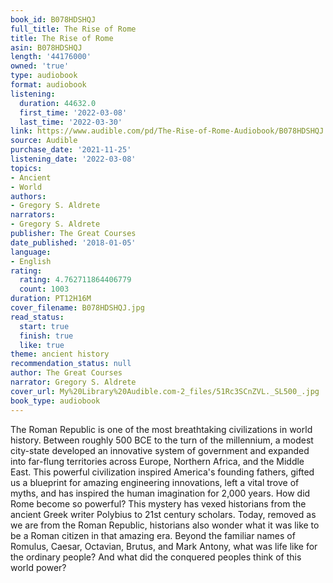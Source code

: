 ```yaml
---
book_id: B078HDSHQJ
full_title: The Rise of Rome
title: The Rise of Rome
asin: B078HDSHQJ
length: '44176000'
owned: 'true'
type: audiobook
format: audiobook
listening:
  duration: 44632.0
  first_time: '2022-03-08'
  last_time: '2022-03-30'
link: https://www.audible.com/pd/The-Rise-of-Rome-Audiobook/B078HDSHQJ
source: Audible
purchase_date: '2021-11-25'
listening_date: '2022-03-08'
topics:
- Ancient
- World
authors:
- Gregory S. Aldrete
narrators:
- Gregory S. Aldrete
publisher: The Great Courses
date_published: '2018-01-05'
language:
- English
rating:
  rating: 4.762711864406779
  count: 1003
duration: PT12H16M
cover_filename: B078HDSHQJ.jpg
read_status:
  start: true
  finish: true
  like: true
theme: ancient history
recommendation_status: null
author: The Great Courses
narrator: Gregory S. Aldrete
cover_url: My%20Library%20Audible.com-2_files/51Rc3SCnZVL._SL500_.jpg
book_type: audiobook
---
```

The Roman Republic is one of the most breathtaking civilizations in world history. Between roughly 500 BCE to the turn of the millennium, a modest city-state developed an innovative system of government and expanded into far-flung territories across Europe, Northern Africa, and the Middle East. This powerful civilization inspired America's founding fathers, gifted us a blueprint for amazing engineering innovations, left a vital trove of myths, and has inspired the human imagination for 2,000 years.
How did Rome become so powerful? This mystery has vexed historians from the ancient Greek writer Polybius to 21st century scholars. Today, removed as we are from the Roman Republic, historians also wonder what it was like to be a Roman citizen in that amazing era. Beyond the familiar names of Romulus, Caesar, Octavian, Brutus, and Mark Antony, what was life like for the ordinary people? And what did the conquered peoples think of this world power?
